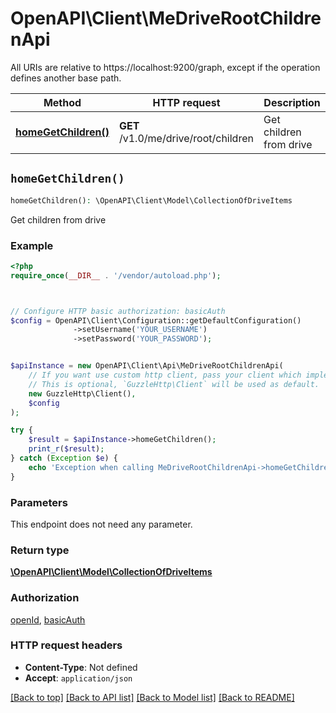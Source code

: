 # OpenAPI\Client\MeDriveRootChildrenApi

All URIs are relative to https://localhost:9200/graph, except if the operation defines another base path.

| Method | HTTP request | Description |
| ------------- | ------------- | ------------- |
| [**homeGetChildren()**](MeDriveRootChildrenApi.md#homeGetChildren) | **GET** /v1.0/me/drive/root/children | Get children from drive |


## `homeGetChildren()`

```php
homeGetChildren(): \OpenAPI\Client\Model\CollectionOfDriveItems
```

Get children from drive

### Example

```php
<?php
require_once(__DIR__ . '/vendor/autoload.php');



// Configure HTTP basic authorization: basicAuth
$config = OpenAPI\Client\Configuration::getDefaultConfiguration()
              ->setUsername('YOUR_USERNAME')
              ->setPassword('YOUR_PASSWORD');


$apiInstance = new OpenAPI\Client\Api\MeDriveRootChildrenApi(
    // If you want use custom http client, pass your client which implements `GuzzleHttp\ClientInterface`.
    // This is optional, `GuzzleHttp\Client` will be used as default.
    new GuzzleHttp\Client(),
    $config
);

try {
    $result = $apiInstance->homeGetChildren();
    print_r($result);
} catch (Exception $e) {
    echo 'Exception when calling MeDriveRootChildrenApi->homeGetChildren: ', $e->getMessage(), PHP_EOL;
}
```

### Parameters

This endpoint does not need any parameter.

### Return type

[**\OpenAPI\Client\Model\CollectionOfDriveItems**](../Model/CollectionOfDriveItems.md)

### Authorization

[openId](../../README.md#openId), [basicAuth](../../README.md#basicAuth)

### HTTP request headers

- **Content-Type**: Not defined
- **Accept**: `application/json`

[[Back to top]](#) [[Back to API list]](../../README.md#endpoints)
[[Back to Model list]](../../README.md#models)
[[Back to README]](../../README.md)
